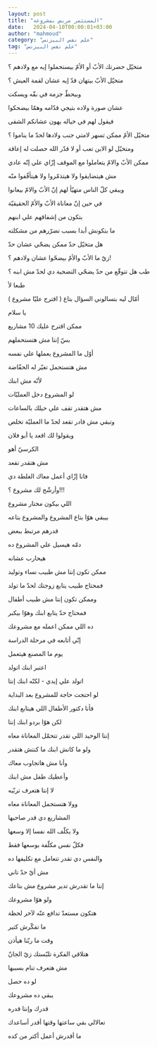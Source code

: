 ```yaml
---
layout: post
title: "المستثمر مريض بمشروعه"
date:   2024-04-10T00:00:01+03:00
author: "mahmoud"
category: "علم نفس البيزنس"
tag: "علم نفس البيزنس"
---
```



متخيّل حضرتك الأبّ أو الأمّ بيستحملوا إيه مع ولادهم
؟

متخيّل الأبّ بيتهان قدّ إيه عشان لقمة العيش ؟

وبيحطّ جزمة في بقّه ويسكت

عشان صورة ولاده بتيجي قدّامه وهمّا بيضحكوا

فيقول لهم في خياله يهون عشانكم الشقى

متخيّل الأمّ ممكن تسهر لامتي جنب ولادها لحدّ ما يناموا
؟

ومتخيّل لو الابن تعب أو لا قدّر الله حصلت له إعاقة

ممكن الأبّ والامّ يتعاملوا مع الموقف إزّاي علي إنّه
عادي

مش هيتضايقوا ولا هيتذمّروا ولا هيتأفّفوا منّه

ويبقي كلّ الناس متهيّأ لهم إنّ الأبّ والامّ بيعانوا

في حين إنّ معاناة الأبّ والأمّ الحقيقيّة

بتكون من إشفاقهم علي ابنهم

ما بتكونش أبدا بسبب تضرّرهم من مشكلته

هل متخيّل حدّ ممكن يضحّي عشان حدّ

زيّ ما الأبّ والأمّ بيضحّوا عشان ولادهم ؟!

طب هل تتوقّع من حدّ يضحّي التضحية دي لحدّ مش ابنه ؟

طبعا لأ




أمّال ليه بتسالوني السؤال بتاع ( اقترح عليّا مشروع
)

يا سلام

ممكن اقترح عليك 10 مشاريع

بسّ إنتا مش هتستحملهم

أوّل ما المشروع يعملها علي نفسه

مش هتستحمل تغيّر له الحفّاضة

لأنّه مش ابنك




لو المشروع دخل العمليّات

مش هتقدر تقف علي حيلك بالساعات

وتبقي مش قادر تقعد لحدّ ما العمليّة تخلص

ويقولوا لك اقعد يا أبو فلان

الكرسيّ أهو

مش هتقدر تقعد




فانا إزّاي أعمل معاك الغلطة دي

وأرشّح لك مشروع ؟!!!




اللي بيكون مختار مشروع

بيبقي هوّا بتاع المشروع والمشروع بتاعه

قدرهم مرتبط ببعض

دمّه هيسيل علي المشروع ده

هيحارب عشانه




ممكن تكون إنتا مش طبيب نساء وتوليد

فمحتاج طبيب يتابع زوجتك لحدّ ما تولد

وممكن تكون إنتا مش طبيب أطفال

فمحتاج حدّ يتابع ابنك وهوّا بيكبر

ده اللي ممكن اعمله مع مشروعك

إنّي أتابعه في مرحلة الدراسة

يوم ما المصنع هيتعمل

اعتبر ابنك اتولد

اتولد علي إيدي - لكنّه ابنك إنتا




لو احتجت حاجة للمشروع بعد البداية

فأنا دكتور الأطفال اللي هيتابع ابنك

لكن هوّا بردو ابنك إنتا

إنتا الوحيد اللي تقدر تتحمّل المعاناة معاه

ولو ما كانش ابنك ما كنتش هتقدر




وأنا مش هاتجاوب معاك

وأعطيك طفل مش ابنك

لا إنتا هتعرف تربّيه

وولا هتستحمل المعاناة معاه




المشاريع دي قدر صاحبها

ولا يكلّف الله نفسا إلا وسعها

فكلّ نفس مكلّفة بوسعها فقط

والنفس دي تقدر تتعامل مع تكليفها ده

مش أيّ حدّ تاني

إنتا ما تقدرش تدير مشروع مش بتاعك

ولو هوّا مشروعك

هتكون مستعدّ تدافع عنّه لآخر لحظة




ما تفكّرش كتير

وقت ما ربّنا هيأذن

هتلاقي الفكرة تلبّستك زيّ الجانّ

مش هتعرف تنام بسببها




لو ده حصل

يبقي ده مشروعك

قدرك وإنتا قدره

تعالالي بقي ساعتها وقتها أقدر أساعدك

ما أقدرش أعمل أكتر من كده
